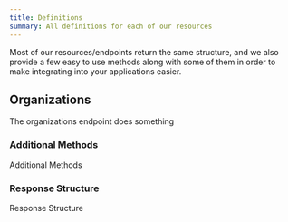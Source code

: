 ```yaml
---
title: Definitions
summary: All definitions for each of our resources
---
```


Most of our resources/endpoints return the same structure, and we also provide a few easy to use methods along with some of them in order to make integrating into your applications easier.

## Organizations

The organizations endpoint does something

### Additional Methods

Additional Methods

### Response Structure

Response Structure
